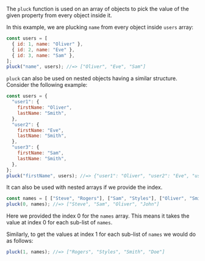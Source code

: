 The `pluck` function is used on an array of objects to pick the value of the given property from every object inside it.


In this example, we are plucking `name` from every object inside `users` array:
```js
const users = [
  { id: 1, name: "Oliver" },
  { id: 2, name: "Eve" },
  { id: 3, name: "Sam" },
];
pluck("name", users); //=> ["Oliver", "Eve", "Sam"]
```

`pluck` can also be used on nested objects having a similar structure. Consider the following example:
```js
const users = {
  "user1": {
    firstName: "Oliver",
    lastName: "Smith",
  },
  "user2": {
    firstName: "Eve",
    lastName: "Smith",
  },
  "user3": {
    firstName: "Sam",
    lastName: "Smith",
  },
};
pluck("firstName", users); //=> {"user1": "Oliver", "user2": "Eve", "user3": "Sam"}
```

It can also be used with nested arrays if we provide the index.
```js
const names = [ ["Steve", "Rogers"], ["Sam", "Styles"], ["Oliver", "Smith"], ["John", "Doe"] ];
pluck(0, names); //=> ["Steve", "Sam", "Oliver", "John"]
```
Here we provided the index 0 for the `names` array. This means it takes the value at index 0 for each sub-list of `names`.

Similarly, to get the values at index 1 for each sub-list of `names` we would do as follows:
```js
pluck(1, names); //=> ["Rogers", "Styles", "Smith", "Doe"]
```
